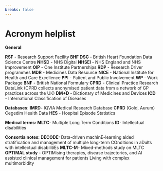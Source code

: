 ```yaml
---
breaks: false
---
```


# Acronym helplist

**General**

**RSF** - Research Support Facility
**BHF DSC** - British Heart Foundation Data Science Centre
**NHSD** - NHS Digital
**NHSEI** - NHS England and NHS Improvement
**OIP** - One Institute Partnerships
**RDP** - Research Driver programmes
**MDR** - Medicines Data Resource
**NICE** - National Institute for Health and Care Excellence
**PPI** - Patient and Public Involvement
**WP** - Work Package
**BNF** - British National Formulary
**CPRD** - Clinical Practice Research DataLink (CPRD collects anonymised patient data from a network of GP practices across the UK)
**DM+D** - Dictionary of Medicines and Devices
**ICD** - International Classification of Diseases

**Databases**:
**IMRD**- IQVIA Medical Research Database
**CPRD** (Gold, Aurum)
Cegedim Health Data 
**HES** - Hospital Episode Statistics



**Medical terms:**
**MLTC**- Multiple Long Term Conditions 
**ID**- Intellectual disabilities


**Consortia notes**:
**DECODE:** Data-driven machinE-learning aided stratification and management of multiple long-term COnditions in aDults with intellectual disabilitiEs 
**MLTC-M**- Mixed-methods study on MLTC
**OPTIMAL study** - OPTIMising therapies, disease trajectories, and AI assisted clinical management for patients Living with complex multimorbidity 

